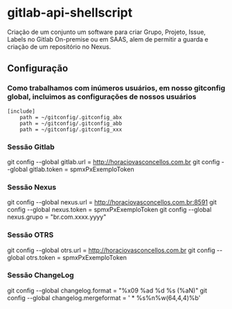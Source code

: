 # gitlab-api-shellscript

Criação de um conjunto um software para criar Grupo, Projeto, Issue, Labels no Gitlab On-premise ou em SAAS, alem de permitir a guarda e criação de um repositório no Nexus.

## Configuração

### Como trabalhamos com inúmeros usuários, em nosso gitconfig global, incluimos as configurações de nossos usuários
```
[include]
    path = ~/gitconfig/.gitconfig_abx
    path = ~/gitconfig/.gitconfig_abb
    path = ~/gitconfig/.gitconfig_xxx

```
### Sessão Gitlab
git config --global gitlab.url  = http://horaciovasconcellos.com.br
git config --global gitlab.token = spmxPxExemploToken

### Sessão Nexus
git config --global nexus.url   = http://horaciovasconcellos.com.br:8591
git config --global nexus.token = spmxPxExemploToken
git config --global nexus.grupo = "br.com.xxxx.yyyy"

### Sessão OTRS
git config --global otrs.url    = http://horaciovasconcellos.com.br
git config --global otrs.token  = spmxPxExemploToken

### Sessão ChangeLog
git config --global  changelog.format = "%x09 %ad %d %s (%aN)"
git config --global  changelog.mergeformat = '  * %s%n%w(64,4,4)%b'


